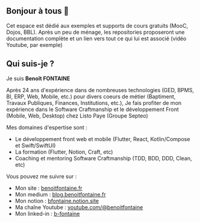 ## Bonjour à tous 👋

Cet espace est dédié aux exemples et supports de cours gratuits (MooC, Dojos, BBL). Après un peu de ménage, 
les repositories proposeront une documentation complète et un lien vers tout ce qui lui est associé (vidéo Youtube, par exemple)

## Qui suis-je ?

Je suis **Benoît FONTAINE**

Après 24 ans d'expérience dans de nombreuses technologies (GED, BPMS, BI, ERP, Web, Mobile, etc.) 
pour divers coeurs de métier (Baptiment, Travaux Publiques, Finances, Institutions, etc.), 
Je fais profiter de mon expérience dans le Software Craftmanship et le développement Front (Mobile, Web, Desktop) chez Listo Paye (Groupe Septeo)

Mes domaines d'espertise sont :
- Le développement front web et mobile (Flutter, React, Kotlin/Compose et Swift/SwiftUI)
- La formation (Flutter, Notion, Craft, etc)
- Coaching et mentoring Software Craftmanship (TDD, BDD, DDD, Clean, etc)


Vous pouvez me suivre sur :
- Mon site : [benoitfontaine.fr](https://benoitfontaine.fr)
- Mon medium : [blog.benoitfontaine.fr](https://blog.benoitfontaine.fr)
- Mon notion : [bfontaine.notion.site](https://bfontaine.notion.site)
- Ma chaîne Youtube : [youtube.com/@benoitfontaine](https://www.youtube.com/@benoitfontaine)
- Mon linked-in : [b-fontaine](https://www.linkedin.com/in/b-fontaine/)
